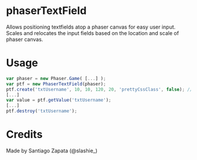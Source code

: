# phaserTextField
Allows positioning textfields atop a phaser canvas for easy user input.
Scales and relocates the input fields based on the location and scale of phaser canvas.

# Usage
```javascript
var phaser = new Phaser.Game( [...] );
var ptf = new PhaserTextField(phaser);
ptf.create('txtUsername', 10, 10, 120, 20, 'prettyCssClass', false); // x, y, width, height
[...]
var value = ptf.getValue('txtUsername');
[...]
ptf.destroy('txtUsername');
```

# Credits
Made by Santiago Zapata (@slashie_)
